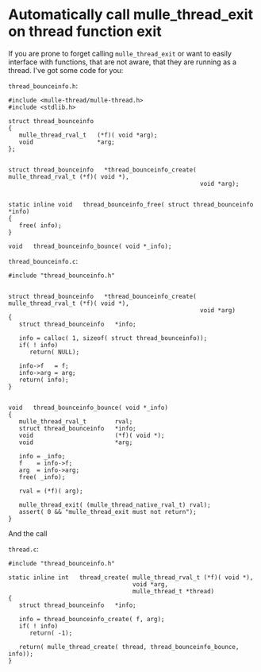 
# Automatically call mulle_thread_exit on thread function exit

If you are prone to forget calling `mulle_thread_exit` or want to easily
interface with functions, that are not aware, that they are running as a
thread. I've got some code for you:


`thread_bounceinfo.h`:

```
#include <mulle-thread/mulle-thread.h>
#include <stdlib.h>

struct thread_bounceinfo
{
   mulle_thread_rval_t   (*f)( void *arg);
   void                  *arg;
};


struct thread_bounceinfo   *thread_bounceinfo_create( mulle_thread_rval_t (*f)( void *),
                                                      void *arg);


static inline void   thread_bounceinfo_free( struct thread_bounceinfo *info)
{
   free( info);
}

void   thread_bounceinfo_bounce( void *_info);

```

`thread_bounceinfo.c`:

```
#include "thread_bounceinfo.h"


struct thread_bounceinfo   *thread_bounceinfo_create( mulle_thread_rval_t (*f)( void *),
                                                      void *arg)
{
   struct thread_bounceinfo   *info;

   info = calloc( 1, sizeof( struct thread_bounceinfo));
   if( ! info)
      return( NULL);

   info->f   = f;
   info->arg = arg;
   return( info);
}


void   thread_bounceinfo_bounce( void *_info)
{
   mulle_thread_rval_t        rval;
   struct thread_bounceinfo   *info;
   void                       (*f)( void *);
   void                       *arg;

   info = _info;
   f    = info->f;
   arg  = info->arg;
   free( _info);

   rval = (*f)( arg);

   mulle_thread_exit( (mulle_thread_native_rval_t) rval);
   assert( 0 && "mulle_thread_exit must not return");
}
```


And the call

`thread.c`:

```
#include "thread_bounceinfo.h"

static inline int   thread_create( mulle_thread_rval_t (*f)( void *),
                                   void *arg,
                                   mulle_thread_t *thread)
{
   struct thread_bounceinfo   *info;

   info = thread_bounceinfo_create( f, arg);
   if( ! info)
      return( -1);

   return( mulle_thread_create( thread, thread_bounceinfo_bounce, info));
}
```
